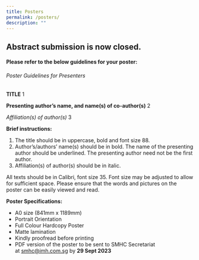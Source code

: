 ```yaml
---
title: Posters
permalink: /posters/
description: ""
---
```

## Abstract submission is now closed. 

#### Please refer to the below guidelines for your poster:

###### Poster Guidelines for Presenters

**TITLE** 1

**Presenting author’s name, and name(s) of co-author(s)** 2

*Affiliation(s) of author(s)* 3

**Brief instructions:**

1. The title should be in uppercase, bold and font size 88.
2. Author’s/authors’ name(s) should be in bold. The name of the presenting author should be underlined. The presenting author need not be the first author.
3. Affiliation(s) of author(s) should be in italic.

All texts should be in Calibri, font size 35. Font size may be adjusted to allow for sufficient space. Please ensure that the words and pictures on the poster can be easily viewed and read.

**Poster Specifications:**

* A0 size (841mm x 1189mm)
* Portrait Orientation
* Full Colour Hardcopy Poster
* Matte lamination
* Kindly proofread before printing
* PDF version of the poster to be sent to SMHC Secretariat at [smhc@imh.com.sg](mailto:smhc@imh.com.sg) by **29 Sept 2023**